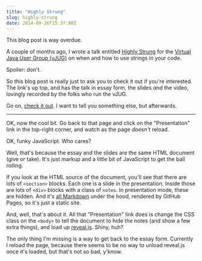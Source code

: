 ```yaml
---
title: "Highly Strung"
slug: highly-strung
date: 2014-09-26T15:37:00Z
---
```


This blog post is way overdue.

A couple of months ago, I wrote a talk entitled [Highly Strung][] for the [Virtual Java User Group (vJUG)][Virtual Java User Group] on when and how to use strings in your code.

Spoiler: don't.

So this blog post is really just to ask you to check it out if you're interested. The link's up top, and has the talk in essay form, the slides *and* the video, lovingly recorded by the folks who run the vJUG.

Go on, [check it out][Highly Strung]. I want to tell you something else, but afterwards.

<!--more-->

---

OK, now the cool bit. Go back to that page and click on the "Presentation" link in the top-right corner, and watch as the page *doesn't* reload.

OK, funky JavaScript. Who cares?

Well, that's because the essay and the slides are the same HTML document (give or take). It's just markup and a little bit of JavaScript to get the ball rolling.

If you look at the HTML source of the document, you'll see that there are lots of `<section>` blocks. Each one is a slide in the presentation. Inside those are lots of `<div>` blocks with a class of `notes`. In presentation mode, these are hidden. And it's [all Markdown][Talks Markdown] under the hood, rendered by GitHub Pages, so it's just a static site.

And, well, that's about it. All that "Presentation" link does is change the CSS class on the `<body>` to tell the document to hide the notes (and show a few extra things), and load up [reveal.js][]. Shiny, huh?

The only thing I'm missing is a way to get back to the essay form. Currently I reload the page, because there seems to be no way to unload reveal.js once it's loaded, but that's not so bad, y'know.

[Highly Strung]: https://noodlesandwich.com/talks/highly-strung/essay
[Talks Markdown]: https://github.com/SamirTalwar/noodlesandwich.com/tree/master/src/views/talks

[Virtual Java User Group]: http://virtualjug.com/
[reveal.js]: https://github.com/hakimel/reveal.js
